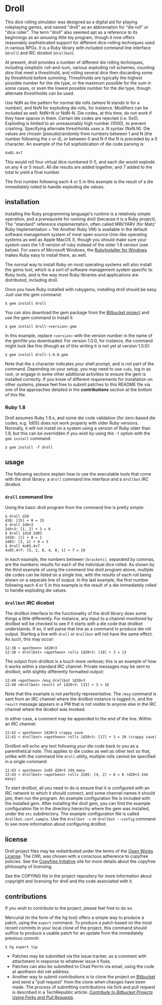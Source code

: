 # Droll

This dice rolling simulator was designed as a digital aid for playing
roleplaying games, and named "droll" as an abbreviation for "die roll" or "dice
roller".  The term "droll" also seemed apt as a reference to its beginnings as
an amusing little toy program, though it now offers reasonably sophisticated
support for different dice-rolling techniques used in various RPGs.  It is a
Ruby library with included command line interface (`droll`) and IRC dicebot
(`drollbot`).

At present, droll provides a number of different die rolling techniques,
including simplistic roll-and-sum, various exploding roll schemes, counting
dice that meet a threshhold, and rolling several dice then discarding some by
threshhold before summing.  Threshholds are typically the highest possible
number for the die type, or the maximum possible for the sum in some cases, or
even the lowest possible number for the die type, though alternate threshholds
can be used.

Use NdN as the pattern for normal die rolls (where N stands in for a number),
and NxN for exploding die rolls, for instance.  Modifiers can be included as
well: NdN+N or NdN-N.  Die codes, at this time, do not work if they have spaces
in them.  Certain die codes are rejected (i.e.  0x0).  Exploding is limited to
an unreasonably high number (1000), to prevent crashing.  Specifying alternate
threshholds uses a .N syntax (NxN.N).  Die values are chosen (pseudo)randomly
from numbers between 1 and N (the number following the x or d), or between 0
and N if the N is preceded by a 0 character.  An example of the full
sophistication of die code parsing is:

    4x05.4+7

This would roll four virtual dice numbered 0-5, and each die would explode on
any 4 or 5 result.  All die results are added together, and 7 added to the
total to yield a final number.

The first number following each 4 or 5 in this example is the result of a die
immediately rolled to handle exploding die values.


## installation

Installing the Ruby programming language's runtime is a relatively simple
operation, and a prerequisite for running droll (because it is a Ruby project).
The "standard" reference implementation, often called MRI/YARV (for Matz' Ruby
Implementation + Yet Another Ruby VM) is available in the default software
management system of most open source Unix-like operating systems as well as
Apple MacOS X, though you should make sure your system uses the 1.9 version of
ruby instead of the older 1.8 version (see below).  For users of Microsoft
Windows, the [RubyInstaller for Windows](http://rubyinstaller.org/) makes Ruby
easy to install there, as well.

The normal way to install Ruby on most operating systems will also install the
gems tool, which is a sort of software management system specific to Ruby
tools, and is the way most Ruby libraries and applications are distributed,
including droll.

Once you have Ruby installed with rubygems, installing droll should be easy.
Just use the gem command:

    $ gem install droll

You can also download the gem package from the [Bitbucket project][bitbucket]
and use the gem command to install it:

    $ gem install droll-<version>.gem

In this example, replace `<version>` with the version number in the name of the
gemfile you downloaded.  For version 1.0.0, for instance, the command might
look like this (though as of this writing it is not yet at version 1.0.0):

    $ gem install droll-1.0.0.gem

Note that the `$` character indicates your shell prompt, and is not part of the
command.  Depending on your setup, you may need to use `sudo`, log in as root,
or engage in some other additional activities to ensure the gem is installed
correctly.  If you know of different requirements for installation on other
systems, please feel free to submit patches to this README file via one of the
approaches detailed in the **contributions** section at the bottom of this
file.

### Ruby 1.8

Droll assumes Ruby 1.9.x, and some die code validation (for zero-based die
codes, e.g. 1d05) does not work properly with older Ruby versions.  Normally,
it will not install on a system using a version of Ruby older than 1.9, but
this can be overridden if you wish by using the `-f` option with the `gem
install` command:

    $ gem install -f droll

## usage

The following sections explain how to use the executable tools that come with
the droll library: a `droll` command line interface and a `drollbot` IRC
dicebot.


### `droll` command line

Using the basic droll program from the command line is pretty simple:

    $ droll d20
    d20: [15] + 0 = 15
    $ droll 2d4+3
    2d4+3: [1, 2] + 3 = 6
    $ droll 1d10 2d03
    1d10: [1] + 0 = 1
    2d03: [3, 2] + 0 = 5
    $ droll 4x05.4+7
    4x05.4+7: [5, 2, 0, 4, 0, 1] + 7 = 19

In each example, the numbers between `[brackets]`, separated by commas, are the
numberic results for each of the individual dice rolled.  As shown by the third
example of using the command line droll program above, multiple die codes can
be listed on a single line, with the results of each roll being shown on a
separate line of output.  In the last example, the first number following each
4 or 5 in this example is the result of a die immediately rolled to handle
exploding die values.


### `drollbot` IRC dicebot

The drollbot interface to the functionality of the droll library does some
things a little differently.  For instance, any input to a channel monitored by
drollbot will be checked to see if it starts with a die code that drollbot
understands.  If so, it will parse that line as a command to produce die roll
output.  Starting a line with `droll` or `drollbot` will not have the same
effect.  As such, this may occur:

    12:38 < apotheon> 1d20+3
    12:38 < drollbot> <apotheon> rolls 1d20+3: [10] + 3 = 13

The output from drollbot is a touch more verbose; this is an example of how it
works within a standard IRC channel.  Private messages may be sent to drollbot,
with slightly differently formatted output:

    12:40 <apotheon> /msg drollbot 1d20+3
    12:40 <drollbot> result of 1d20+3: [13] + 3 = 16

Note that this example is not perfectly representative.  The `/msg` command is
sent from an IRC channel where the drollbot instance is logged in, and the
`result` message appears in a PM that is not visible to anyone else in the IRC
channel where the dicebot was invoked.

In either case, a comment may be appended to the end of the line.  Within an
IRC channel:

    12:42 < apotheon> 1d20+3 crappy save
    12:42 < drollbot> <apotheon> rolls 1d20+3: [17] + 3 = 20 (crappy save)

Drollbot will echo any text following your die code back to you as a
parenthetical note.  This applies to die codes as well as other text so that,
unlike with the command line `droll` utility, multiple rolls cannot be
specified in a single command:

    12:43 < apotheon> 2x05 d20+3 2d4 many
    12:43 < drollbot> <apotheon> rolls 2x05: [4, 2] + 0 = 6 (d20+3 2d4 many)

To start drollbot, all you need to do is ensure that it is configured with an
IRC network to which it should connect, and some channel names it should join,
then run the program.  An example configuration file is included with the
installed gem.  After installing the droll gem, you can find the example
configuration file in the directory hierarchy where the gem was installed,
under the `etc` subdirectory.  The example configuration file is called
`drollbot.conf.sample`.  Use the `drollbot -c` or `drollbot --config` command
to see more information about configuring drollbot.


## license

Droll project files may be redistributed under the terms of the [Open Works
License][owl].  The OWL was chosen with a conscious adherence to copyfree
policies.  See the [Copyfree Initiative][copyfree] site for more details about
the copyfree philosophy of licensing.

See the COPYING file in the project repository for more information about
copyright and licensing for droll and the code associated with it.


## contributions

If you wish to contribute to the project, please feel free to do so.

Mercurial (in the form of the hg tool) offers a simple way to produce a patch,
using the `export` command.  To produce a patch based on the most recent
commits in your local clone of the project, this command should suffice to
produce a usable patch for an update from the immediately previous commit:

    $ hg export tip

* Patches may be submitted via the issue tracker, as a comment with attachment
  in response to whatever issue it fixes.
* Patches can also be submitted to Chad Perrin via email, using the code at
  apotheon dot net address.
* Another way to submit contributions is to clone the project on
  [Bitbucket][bitbucket] and send a "pull request" from the clone when changes
  have been made.  The process of submitting contributions via fork and pull
  request is described in a TechRepublic article:
  [*Contribute to Bitbucket Projects Using Forks and Pull Requests*][forkpull].

[owl]: http://owl.apotheon.org
[copyfree]: http://copyfree.org
[bitbucket]: https://bitbucket.org/apotheon/droll/overview
[forkpull]: http://blogs.techrepublic.com.com/programming-and-development/?p=4028

